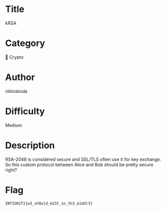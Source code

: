 # Title

kRSA

# Category

🔐 Crypto

# Author

nikloskoda

# Difficulty

Medium

# Description

RSA-2048 is considered secure and SSL/TLS often use it for key exchange. So this custom protocol between Alice and Bob should be pretty secure right?

# Flag

`INTIGRITI{w3_sh0uld_m33t_1n_th3_m1ddl3}`
